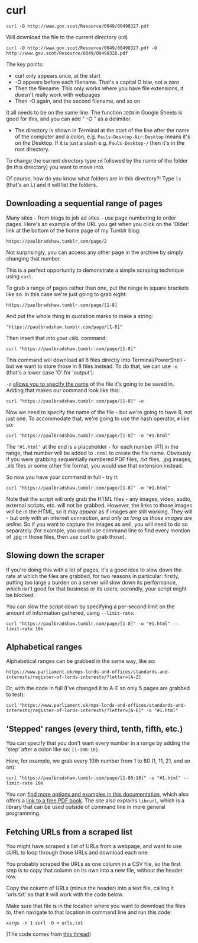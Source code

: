 # curl

`curl -O http://www.gov.scot/Resource/0049/00498327.pdf`

Will download the file to the current directory (cd)

`curl -O http://www.gov.scot/Resource/0049/00498327.pdf -O http://www.gov.scot/Resource/0049/00498328.pdf`

The key points:

* curl only appears once, at the start
* -O appears before each filename. That's a capital O btw, not a zero
* Then the filename. This only works where you have file extensions, it doesn't really work with webpages
* Then -O again, and the second filename, and so on

It all needs to be on the same line. The function `JOIN` in Google Sheets is good for this, and you can add " -O " as a delimiter.

* The directory is shown in Terminal at the start of the line after the name of the computer and a colon, e.g. `Pauls-Desktop-Air:Desktop` means it's on the Desktop. If it is just a slash e.g. `Pauls-Desktop-/` then it's in the root directory.

To change the current directory type `cd` followed by the name of the folder (in this directory) you want to move into.

Of course, how do you know what folders are in this directory?! Type `ls` (that's an L) and it will list the folders.

## Downloading a sequential range of pages

Many sites - from blogs to job ad sites - use page numbering to order pages. Here's an example of the URL you get when you click on the 'Older' link at the bottom of the home page of my Tumblr blog:

`https://paulbradshaw.tumblr.com/page/2`

Not surprisingly, you can access any other page in the archive by simply changing that number.

This is a perfect opportunity to demonstrate a simple scraping technique using `curl`.

To grab a range of pages rather than one, put the range in square brackets like so. In this case we're just going to grab eight:

`https://paulbradshaw.tumblr.com/page/[1-8]`

And put the whole thing in quotation marks to make a string:

`"https://paulbradshaw.tumblr.com/page/[1-8]"`

Then insert that into your `cURL` command:

`curl "https://paulbradshaw.tumblr.com/page/[1-8]"`

This command will download all 8 files directly into Terminal/PowerShell - but we want to store those in 8 files instead. To do that, we can use `-o` (that's a lower case 'O' for 'output').

`-o` [allows you to specify the name](https://curl.haxx.se/docs/manpage.html#-o) of the file it's going to be saved in. Adding that makes our command look like this:

`curl "https://paulbradshaw.tumblr.com/page/[1-8]" -o`

Now we need to specify the name of the file - but we're going to have 8, not just one. To accommodate that, we're going to use the hash operator, `#` like so:

`curl "https://paulbradshaw.tumblr.com/page/[1-8]" -o "#1.html"`

The `"#1.html"` at the end is a placeholder - for each number (#1) in the range, that number will be added to `.html` to create the file name. Obviously if you were grabbing sequentially numbered PDF files, .txt files, .jpg images, .xls files or some other file format, you would use that extension instead.

So now you have your command in full - try it:

`curl "https://paulbradshaw.tumblr.com/page/[1-8]" -o "#1.html"`

Note that the script will only grab the HTML files - any images, video, audio, external scripts, etc. will not be grabbed. However, the links to those images will be in the HTML, so it may *appear* as if images are still working. They will - but only with an internet connection, and *only as long as those images are online*. So if you want to capture the images as well, you will need to do so separately (for example, you could use command line to find every mention of .jpg in those files, then use curl to grab those).

## Slowing down the scraper

If you're doing this with a lot of pages, it's a good idea to slow down the rate at which the files are grabbed, for two reasons in particular: firstly, putting too large a burden on a server will slow down its performance, which isn't good for that business or its users; secondly, your script might be blocked.

You can slow the script down by specifying a per-second limit on the amount of information gathered, using `--limit-rate`:

`curl "https://paulbradshaw.tumblr.com/page/[1-8]" -o "#1.html" --limit-rate 10k`

## Alphabetical ranges

Alphabetical ranges can be grabbed in the same way, like so:

`https://www.parliament.uk/mps-lords-and-offices/standards-and-interests/register-of-lords-interests/?letter=[A-Z]`

Or, with the code in full (I've changed it to A-E so only 5 pages are grabbed to test):

`curl "https://www.parliament.uk/mps-lords-and-offices/standards-and-interests/register-of-lords-interests/?letter=[A-E]" -o "#1.html"`

## 'Stepped' ranges (every third, tenth, fifth, etc.)

You can specify that you don't want every number in a range by adding the 'step' after a colon like so: `[1-100:10]`.

Here, for example, we grab every 10th number from 1 to 80 (1, 11, 21, and so on):

`curl "https://paulbradshaw.tumblr.com/page/[1-80:10]" -o "#1.html" --limit-rate 10k`

You can [find more options and examples in this documentation](https://curl.haxx.se/docs/manpage.html), which also offers a [link to a free PDF book](https://www.gitbook.com/download/pdf/book/bagder/everything-curl). The site also explains `libcurl`, which is a library that can be used outside of command line in more general programming.

## Fetching URLs from a scraped list

You might have scraped a list of URLs from a webpage, and want to use cURL to loop through those URLs and download each one. 

You probably scraped the URLs as one column in a CSV file, so the first step is to copy that column on its own into a new file, without the header row. 

Copy the column of URLs (minus the header) into a text file, calling it 'urls.txt' so that it will work with the code below.

Make sure that file is in the location where you want to download the files to, then navigate to that location in command line and run this code:

`xargs -n 1 curl -O < urls.txt`

(The code comes from [this thread](https://unix.stackexchange.com/questions/281991/pass-a-list-of-urls-contained-in-a-file-to-curl))
